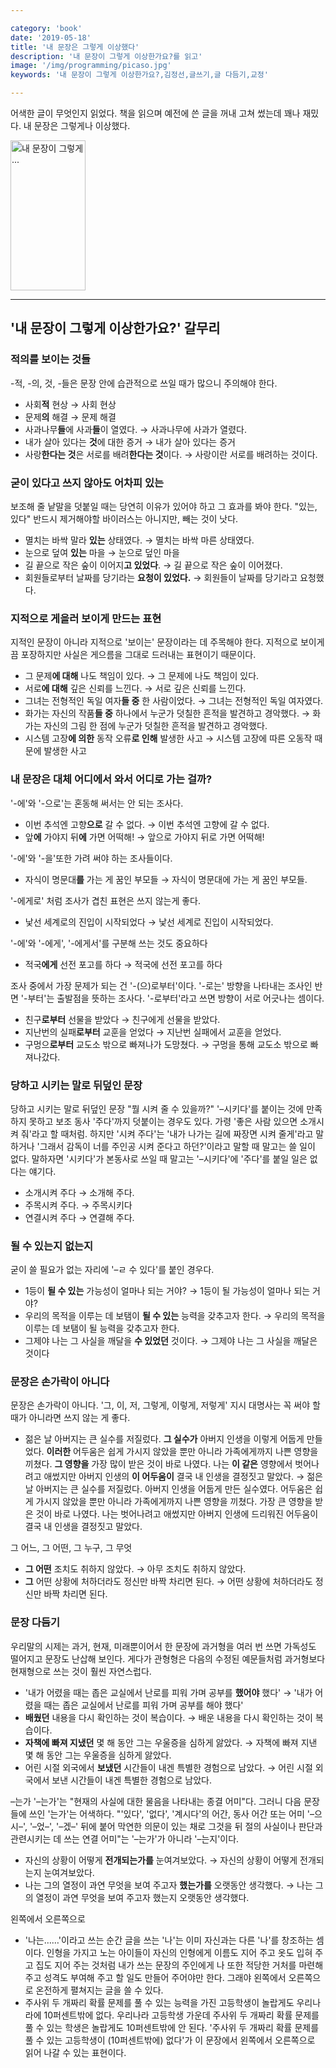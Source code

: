 ```yaml
---

category: 'book'
date: '2019-05-18'
title: '내 문장은 그렇게 이상했다'
description: '내 문장이 그렇게 이상한가요?를 읽고'
image: '/img/programming/picaso.jpg'
keywords: '내 문장이 그렇게 이상한가요?,김정선,글쓰기,글 다듬기,교정'

---
```


어색한 글이 무엇인지 읽었다. 책을 읽으며 예전에 쓴 글을 꺼내 고쳐 썼는데 꽤나 재밌다. 내 문장은 그렇게나 이상했다.

<a href="https://coupa.ng/bg8VyA" target="_blank"><img src="https://static.coupangcdn.com/image/affiliate/banner/032b83aa1650773cd3f1dc5e548e4228@2x.jpg" alt="내 문장이 그렇게 ..." width="120" height="240"></a>

---

## '내 문장이 그렇게 이상한가요?' 갈무리

### 적의를 보이는 것들

-적, -의, 것, -들은 문장 안에 습관적으로 쓰일 때가 많으니 주의해야 한다.

- 사회**적** 현상 → 사회 현상
- 문제**의** 해결 → 문제 해결
- 사과나무**들**에 사과**들**이 열였다. → 사과나무에 사과가 열렸다.
- 내가 살아 있다는 **것**에 대한 증거 → 내가 살아 있다는 증거
- 사랑**한다는 것**은 서로를 배려**한다는 것**이다. →  사랑이란 서로를 배려하는 것이다.

### 굳이 있다고 쓰지 않아도 어차피 있는

보조해 줄 낱말을 덧붙일 때는 당연히 이유가 있어야 하고 그 효과를 봐야 한다.  "있는, 있다" 반드시 제거해야할 바이러스는 아니지만, 빼는 것이 낫다.

- 멸치는 바싹 말라 **있는** 상태였다. → 멸치는 바싹 마른 상태였다.
- 눈으로 덮여 **있는** 마을 → 눈으로 덮인 마을
- 길 끝으로 작은 숲이 이어지**고 있었다**. → 길 끝으로 작은 숲이 이어졌다.
- 회원들로부터 날짜를 당기라는 **요청이 있었다.** → 회원들이 날짜를 당기라고 요청했다.

### 지적으로 게을러 보이게 만드는 표현

지적인 문장이 아니라 지적으로 '보이는' 문장이라는 데 주목해야 한다. 지적으로 보이게끔 포장하지만 사실은 게으름을 그대로 드러내는 표현이기 때문이다.

- 그 문제**에 대해** 나도 책임이 있다. → 그 문제에 나도 책임이 있다.
- 서로**에 대해** 깊은 신뢰를 느낀다. → 서로 깊은 신뢰를 느낀다.
- 그녀는 전형적인 독일 여자**들 중** 한 사람이었다. → 그녀는 전형적인 독일 여자였다.
- 화가는 자신의 작품**들 중** 하나에서 누군가 덧칠한 흔적을 발견하고 경악했다. → 화가는 자신의 그림 한 점에 누군가 덧칠한 흔적을 발견하고 경악했다.
- 시스템 고장**에 의한** 동작 오류**로 인해** 발생한 사고 → 시스템 고장에 따른 오동작 때문에 발생한 사고

### 내 문장은 대체 어디에서 와서 어디로 가는 걸까?

'-에'와 '-으로'는 혼동해 써서는 안 되는 조사다. 

- 이번 추석엔 고향**으로** 갈 수 없다. → 이번 추석엔 고향에 갈 수 없다.
- 앞**에** 가야지 뒤**에** 가면 어떡해! → 앞으로 가야지 뒤로 가면 어떡해!

'-에'와 '-을'또한 가려 써야 하는 조사들이다.

- 자식이 명문대**를** 가는 게 꿈인 부모들 → 자식이 명문대에 가는 게 꿈인 부모들.

'-에게로' 처럼 조사가 겹친 표현은 쓰지 않는게 좋다.

- 낯선 세계로의 진입이 시작되었다 → 낯선 세계로 진입이 시작되었다.

'-에'와 '-에게', '-에게서'를 구분해 쓰는 것도 중요하다

- 적국**에게** 선전 포고를 하다 → 적국에 선전 포고를 하다

조사 중에서 가장 문제가 되는 건 '-(으)로부터'이다. '-로는' 방향을 나타내는 조사인 반면 '-부터'는 출발점을 뜻하는 조사다. '-로부터'라고 쓰면 방향이 서로 어긋나는 셈이다.

- 친구**로부터** 선물을 받았다 → 친구에게 선물을 받았다.
- 지난번의 실패**로부터** 교훈을 얻었다 → 지난번 실패에서 교훈을 얻었다.
- 구멍으**로부터** 교도소 밖으로 빠져나가 도망쳤다. → 구멍을 통해 교도소 밖으로 빠져나갔다.

### 당하고 시키는 말로 뒤덮인 문장

당하고 시키는 말로 뒤덮인 문장 "뭘 시켜 줄 수 있을까?" '–시키다'를 붙이는 것에 만족하지 못하고 보조 동사 '주다'까지 덧붙이는 경우도 있다. 가령 '좋은 사람 있으면 소개시켜 줘'라고 할 때처럼. 하지만 '시켜 주다'는 '내가 나가는 길에 짜장면 시켜 줄게'라고 말하거나 '그래서 감독이 너를 주인공 시켜 준다고 하던?'이라고 말할 때 말고는 쓸 일이 없다. 말하자면 '시키다'가 본동사로 쓰일 때 말고는 '–시키다'에 '주다'를 붙일 일은 없다는 얘기다.

- 소개시켜 주다 → 소개해 주다.
- 주목시켜 주다. → 주목시키다
- 연결시켜 주다 → 연결해 주다.

### 될 수 있는지 없는지

굳이 쓸 필요가 없는 자리에 '–ㄹ 수 있다'를 붙인 경우다.

- 1등이 **될 수 있는** 가능성이 얼마나 되는 거야? → 1등이 될 가능성이 얼마나 되는 거야?
- 우리의 목적을 이루는 데 보탬이 **될 수 있는** 능력을 갖추고자 한다.  → 우리의 목적을 이루는 데 보탬이 될 능력을 갖추고자 한다.
- 그제야 나는 그 사실을 깨달을 **수 있었던** 것이다. → 그제야 나는 그 사실을 깨달은 것이다

### 문장은 손가락이 아니다

문장은 손가락이 아니다. '그, 이, 저, 그렇게, 이렇게, 저렇게' 지시 대명사는 꼭 써야 할 때가 아니라면 쓰지 않는 게 좋다. 

- 젊은 날 아버지는 큰 실수를 저질렀다. **그 실수가** 아버지 인생을 이렇게 어둡게 만들었다. **이러한** 어두움은 쉽게 가시지 않았을 뿐만 아니라 가족에게까지 나쁜 영향을 끼쳤다. **그 영향을** 가장 많이 받은 것이 바로 나였다. 나는 **이 같은** 영향에서 벗어나려고 애썼지만 아버지 인생의 **이 어두움이** 결국 내 인생을 결정짓고 말았다.  → 젊은 날 아버지는 큰 실수를 저질렀다. 아버지 인생을 어둡게 만든 실수였다. 어두움은 쉽게 가시지 않았을 뿐만 아니라 가족에게까지 나쁜 영향을 끼쳤다. 가장 큰 영향을 받은 것이 바로 나였다. 나는 벗어나려고 애썼지만 아버지 인생에 드리워진 어두움이 결국 내 인생을 결정짓고 말았다.

그 어느, 그 어떤, 그 누구, 그 무엇 

- **그 어떤** 조치도 취하지 않았다. → 아무 조치도 취하지 않았다.
- **그** 어떤 상황에 처하더라도 정신만 바짝 차리면 된다. → 어떤 상황에 처하더라도 정신만 바짝 차리면 된다.

### 문장 다듬기

우리말의 시제는 과거, 현재, 미래뿐이어서 한 문장에 과거형을 여러 번 쓰면 가독성도 떨어지고 문장도 난삽해 보인다. 게다가 관형형은 다음의 수정된 예문들처럼 과거형보다 현재형으로 쓰는 것이 훨씬 자연스럽다.

- '내가 어렸을 때는 좁은 교실에서 난로를 피워 가며 공부를 **했어야** 했다'  → '내가 어렸을 때는 좁은 교실에서 난로를 피워 가며 공부를 해야 했다'
- **배웠던** 내용을 다시 확인하는 것이 복습이다. → 배운 내용을 다시 확인하는 것이 복습이다.
- **자책에 빠져 지냈던** 몇 해 동안 그는 우울증을 심하게 앓았다. → 자책에 빠져 지낸 몇 해 동안 그는 우울증을 심하게 앓았다.
- 어린 시절 외국에서 **보냈던** 시간들이 내겐 특별한 경험으로 남았다. → 어린 시절 외국에서 보낸 시간들이 내겐 특별한 경험으로 남았다.

–는가 '–는가'는 "현재의 사실에 대한 물음을 나타내는 종결 어미"다. 그러니 다음 문장들에 쓰인 '는가'는 어색하다. "'있다', '없다', '계시다'의 어간, 동사 어간 또는 어미 '–으시–', '–었–', '–겠–' 뒤에 붙어 막연한 의문이 있는 채로 그것을 뒤 절의 사실이나 판단과 관련시키는 데 쓰는 연결 어미"는 '–는가'가 아니라 '–는지'이다.

- 자신의 상황이 어떻게 **전개되는가를** 눈여겨보았다.  → 자신의 상황이 어떻게 전개되는지 눈여겨보았다.
- 나는 그의 열정이 과연 무엇을 보여 주고자 **했는가를** 오랫동안 생각했다. → 나는 그의 열정이 과연 무엇을 보여 주고자 했는지 오랫동안 생각했다.

왼쪽에서 오른쪽으로

- '나는……'이라고 쓰는 순간 글을 쓰는 '나'는 이미 자신과는 다른 '나'를 창조하는 셈이다. 인형을 가지고 노는 아이들이 자신의 인형에게 이름도 지어 주고 옷도 입혀 주고 집도 지어 주는 것처럼 내가 쓰는 문장의 주인에게 나 또한 적당한 거처를 마련해 주고 성격도 부여해 주고 할 일도 만들어 주어야만 한다. 그래야 왼쪽에서 오른쪽으로 온전하게 펼쳐지는 글을 쓸 수 있다.
- 주사위 두 개짜리 확률 문제를 풀 수 있는 능력을 가진 고등학생이 놀랍게도 우리나라에 10퍼센트밖에 없다. 우리나라 고등학생 가운데 주사위 두 개짜리 확률 문제를 풀 수 있는 학생은 놀랍게도 10퍼센트밖에 안 된다. '주사위 두 개짜리 확률 문제를 풀 수 있는 고등학생이 (10퍼센트밖에) 없다'가 이 문장에서 왼쪽에서 오른쪽으로 읽어 나갈 수 있는 표현이다.
